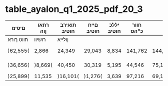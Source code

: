 # table_ayalon_q1_2025_pdf_20_3

| םיסימ | רחאו ןוה | תואירב חוטיב | םייח חוטיב | יללכ חוטיב | חוור כ"הס |  |  |
|---|---|---|---|---|---|---|---|
| חווט ךורא | רושיוו | ןולייא |  |  |  |  |  |
| )62,555( | 2,866 | 24,349 | 29,043 | 8,834 | 141,762 | 144,299 | 4-6/2025 |
| )36,656( | )8,669( | 40,450 | 30,319 | 5,195 | 44,546 | 75,185 | 4-6/2024 |
| )25,899( | 11,535 | )16,101( | )1,276( | 3,639 | 97,216 | 69,114 | יוניש |

